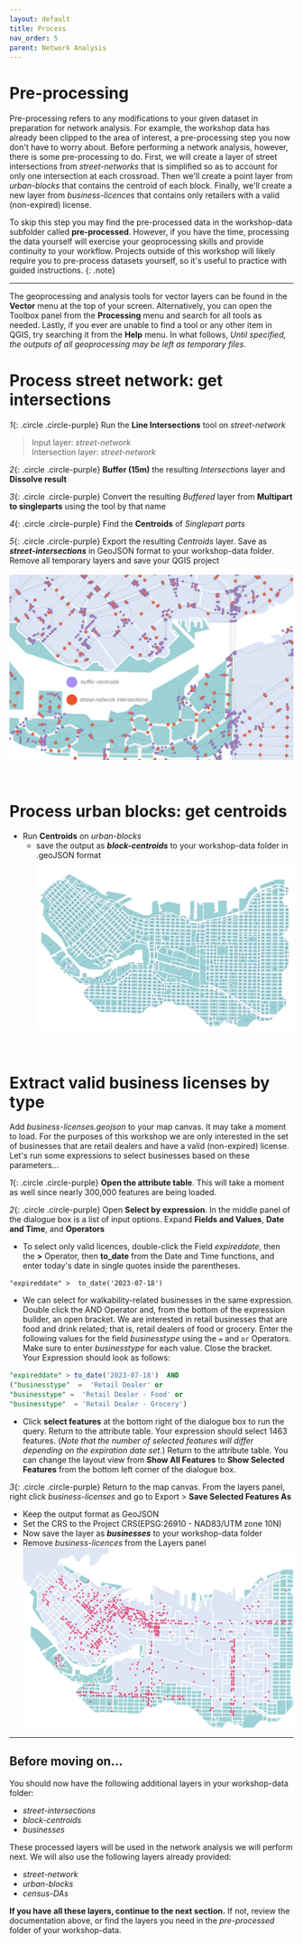 ```yaml
---
layout: default
title: Process
nav_order: 5
parent: Network Analysis
---
```


# Pre-processing 
Pre-processing refers to any modifications to your given dataset in preparation for network analysis. For example, the workshop data has already been clipped to the area of interest, a pre-processing step you now don't have to worry about. Before performing a network analysis, however, there is some pre-processing to do. First, we will create a layer of street intersections from *street-networks* that is simplified so as to account for only one intersection at each crossroad. Then we'll create a point layer from *urban-blocks* that contains the centroid of each block. Finally, we'll create a new layer from *business-licences* that contains only retailers with a valid (non-expired) license. 


To skip this step you may find the pre-processed data in the workshop-data subfolder called **pre-processed**. However, if you have the time, processing the data yourself will exercise your geoprocessing skills and provide continuity to your workflow. Projects outside of this workshop will likely require you to pre-process datasets yourself, so it's useful to practice with guided instructions. 
{: .note}

---
The geoprocessing and analysis tools for vector layers can be found in the **Vector** menu at the top of your screen. Alternatively, you can open the Toolbox panel from the **Processing** menu and search for all tools as needed. Lastly, if you ever are unable to find a tool or any other item in QGIS, try searching it from the **Help** menu. In what follows, *Until specified, the outputs of all geoprocessing may be left as temporary files.*

# Process street network: get intersections    
        

*1*{: .circle .circle-purple} Run the **Line Intersections** tool on <i>street-network</i>
  
>Input layer: <i>street-network</i>    
>Intersection layer: *street-network* 

*2*{: .circle .circle-purple} **Buffer (15m)** the resulting <i>Intersections</i> layer and **Dissolve result** 

*3*{: .circle .circle-purple} Convert the resulting <i>Buffered</i> layer from <b>Multipart to singleparts</b> using the tool by that name

*4*{: .circle .circle-purple} Find the <b>Centroids</b> of <i>Singlepart parts</i> 

*5*{: .circle .circle-purple} Export the resulting <i>Centroids</i> layer. Save as ***street-intersections*** in GeoJSON format to your workshop-data folder. Remove all temporary layers and save your QGIS project
<br><br>
![intersections-vs-centroids](./images/intersections-vs-centroids_20230715.jpg)    


    
<br>

# Process urban blocks: get centroids 
    
- Run <b>Centroids</b> on *urban-blocks* 
    * save the output as ***block-centroids*** to your workshop-data folder in .geoJSON format
![block-centroids](./images/block-centroids_20230715.jpg)  
 

<br>

# Extract valid business licenses by type

Add *business-licenses.geojson* to your map canvas. It may take a moment to load. For the purposes of this workshop we are only interested in the set of businesses that are retail dealers and have a valid (non-expired) license. Let's run some expressions to select businesses based on these parameters...    

*1*{: .circle .circle-purple} **Open the attribute table**. This will take a moment as well since nearly 300,000 features are being loaded.

*2*{: .circle .circle-purple} Open <b>Select by expression</b>. In the middle panel of the dialogue box is a list of input options. Expand **Fields and Values**, **Date and Time**, and **Operators**    

* To select only valid licences, double-click the Field *expireddate*, then the **>** Operator, then **to_date** from the Date and Time functions, and enter today's date in single quotes inside the parentheses.    
```
"expireddate" >  to_date('2023-07-18')
```    
* We can select for walkability-related businesses in the same expression. Double click the AND Operator and, from the bottom of the expression builder, an open bracket. We are interested in retail businesses that are food and drink related; that is, retail dealers of food or grocery. Enter the following values for the field *businesstype* using the `=` and `or` Operators. Make sure to enter *businesstype* for each value. Close the bracket.         
Your Expression should look as follows:
```sql
"expireddate" > to_date('2023-07-18')  AND  
("businesstype"  =  'Retail Dealer' or 
"businesstype" =  'Retail Dealer - Food' or  
"businesstype"  = 'Retail Dealer - Grocery')
```
* Click **select features** at the bottom right of the dialogue box to run the query. Return to the attribute table. Your expression should select 1463 features. (*Note that the number of selected features will differ depending on the expiration date set.*) Return to the attribute table. You can change the layout view from **Show All Features** to **Show Selected Features** from the bottom left corner of the dialogue box.    

*3*{: .circle .circle-purple} Return to the map canvas. From the layers panel, right click *business-licenses* and go to Export > **Save Selected Features As**
- Keep the output format as GeoJSON
- Set the CRS to the Project CRS(EPSG:26910 - NAD83/UTM zone 10N)
- Now save the layer as ***businesses*** to your workshop-data folder
- Remove *business-licences* from the Layers panel
![selected-businesses](./images/selected-businesses_20230715.jpg)


--- 
## Before moving on... 
You should now have the following additional layers in your workshop-data folder:

- *street-intersections*
- *block-centroids*
- *businesses*

These processed layers will be used in the network analysis we will perform next. We will also use the following layers already provided: 

- *street-network*
- *urban-blocks*
- *census-DAs*

**If you have all these layers, continue to the next section.** If not, review the documentation above, or find the layers you need in the *pre-processed* folder of your workshop-data. 

